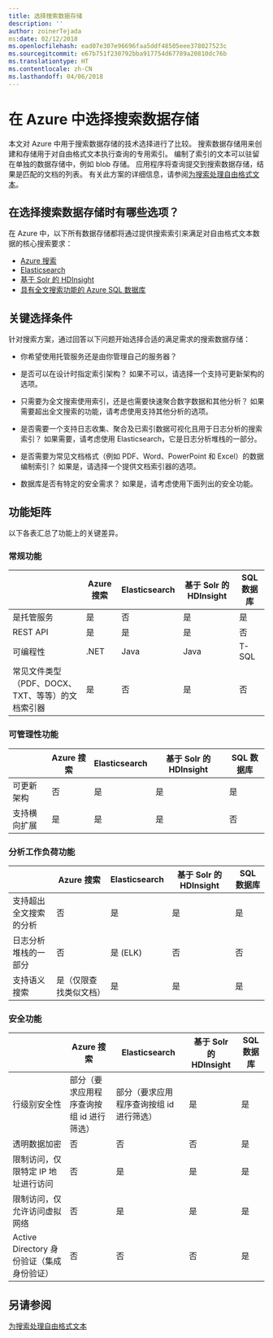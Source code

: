 ```yaml
---
title: 选择搜索数据存储
description: ''
author: zoinerTejada
ms:date: 02/12/2018
ms.openlocfilehash: ead07e307e96696faa5ddf48505eee378027523c
ms.sourcegitcommit: e67b751f230792bba917754d67789a20810dc76b
ms.translationtype: HT
ms.contentlocale: zh-CN
ms.lasthandoff: 04/06/2018
---
```

# <a name="choosing-a-search-data-store-in-azure"></a>在 Azure 中选择搜索数据存储

本文对 Azure 中用于搜索数据存储的技术选择进行了比较。 搜索数据存储用来创建和存储用于对自由格式文本执行查询的专用索引。 编制了索引的文本可以驻留在单独的数据存储中，例如 blob 存储。 应用程序将查询提交到搜索数据存储，结果是匹配的文档的列表。 有关此方案的详细信息，请参阅[为搜索处理自由格式文本](../scenarios/search.md)。 

## <a name="what-are-your-options-when-choosing-a-search-data-store"></a>在选择搜索数据存储时有哪些选项？
在 Azure 中，以下所有数据存储都将通过提供搜索索引来满足对自由格式文本数据的核心搜索要求：
- [Azure 搜索](/azure/search/search-what-is-azure-search)
- [Elasticsearch](https://azuremarketplace.microsoft.com/marketplace/apps/elastic.elasticsearch?tab=Overview)
- [基于 Solr 的 HDInsight](/azure/hdinsight/hdinsight-hadoop-solr-install-linux)
- [具有全文搜索功能的 Azure SQL 数据库](/sql/relational-databases/search/full-text-search)


## <a name="key-selection-criteria"></a>关键选择条件

针对搜索方案，通过回答以下问题开始选择合适的满足需求的搜索数据存储：

- 你希望使用托管服务还是由你管理自己的服务器？

- 是否可以在设计时指定索引架构？ 如果不可以，请选择一个支持可更新架构的选项。

- 只需要为全文搜索使用索引，还是也需要快速聚合数字数据和其他分析？ 如果需要超出全文搜索的功能，请考虑使用支持其他分析的选项。

- 是否需要一个支持日志收集、聚合及已索引数据可视化且用于日志分析的搜索索引？ 如果需要，请考虑使用 Elasticsearch，它是日志分析堆栈的一部分。

- 是否需要为常见文档格式（例如 PDF、Word、PowerPoint 和 Excel）的数据编制索引？ 如果是，请选择一个提供文档索引器的选项。

- 数据库是否有特定的安全需求？ 如果是，请考虑使用下面列出的安全功能。

## <a name="capability-matrix"></a>功能矩阵

以下各表汇总了功能上的关键差异。

### <a name="general-capabilities"></a>常规功能

| | Azure 搜索 | Elasticsearch | 基于 Solr 的 HDInsight | SQL 数据库 | 
| --- | --- | --- | --- | --- | 
| 是托管服务 | 是 | 否 | 是 | 是 |  
| REST API | 是 | 是 | 是 | 否 |
| 可编程性 | .NET | Java | Java | T-SQL | 
| 常见文件类型（PDF、DOCX、TXT、等等）的文档索引器 | 是 | 否 | 是 | 否 |

### <a name="manageability-capabilities"></a>可管理性功能

| | Azure 搜索 | Elasticsearch | 基于 Solr 的 HDInsight | SQL 数据库 | 
| --- | --- | --- | --- | --- |
| 可更新架构 | 否 | 是 | 是 | 是 |
| 支持横向扩展  | 是 | 是 | 是 | 否 |

### <a name="analytic-workload-capabilities"></a>分析工作负荷功能

| | Azure 搜索 | Elasticsearch | 基于 Solr 的 HDInsight | SQL 数据库 | 
| --- | --- | --- | --- | --- | 
| 支持超出全文搜索的分析 | 否 | 是 | 是 | 是 |
| 日志分析堆栈的一部分 | 否 | 是 (ELK) |  否 | 否 |
| 支持语义搜索 | 是（仅限查找类似文档） | 是 | 是 | 是 | 

### <a name="security-capabilities"></a>安全功能

| | Azure 搜索 | Elasticsearch | 基于 Solr 的 HDInsight | SQL 数据库 | 
| --- | --- | --- | --- | --- | 
| 行级别安全性 | 部分（要求应用程序查询按组 id 进行筛选） | 部分（要求应用程序查询按组 id 进行筛选） | 是 | 是 | 
| 透明数据加密 | 否 | 否 | 否 | 是 |  
| 限制访问，仅限特定 IP 地址进行访问 | 否 | 是 | 是 | 是 |   
| 限制访问，仅允许访问虚拟网络 | 否 | 是 | 是 | 是 |  
| Active Directory 身份验证（集成身份验证） | 否 | 否 | 否 | 是 | 

## <a name="see-also"></a>另请参阅

[为搜索处理自由格式文本](../scenarios/search.md)